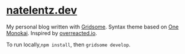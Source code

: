 # [natelentz.dev](https://www.natelentz.dev)

My personal blog written with [Gridsome](https://gridsome.org/). Syntax theme based on [One Monokai](https://marketplace.visualstudio.com/items?itemName=azemoh.one-monokai). Inspired by [overreacted.io](https://github.com/gaearon/overreacted.io).

To run locally,`npm install`, then `gridsome develop`. 
